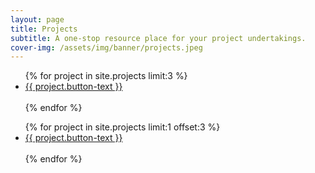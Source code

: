 ```yaml
---
layout: page
title: Projects
subtitle: A one-stop resource place for your project undertakings.
cover-img: /assets/img/banner/projects.jpeg
---
```


<ul class="pagination blog-pager">
  {% for project in site.projects limit:3 %}
  <li class="page-item">
    <a class="page-link" href="{{ project.link }}" data-toggle="tooltip" data-placement="top" >{{ project.button-text }}</a>
  </li>
  <br>
  {% endfor %}  
</ul>

<ul class="pagination blog-pager">
  {% for project in site.projects limit:1 offset:3 %}
  <li class="page-item">
    <a class="page-link" href="{{ project.link }}" data-toggle="tooltip" data-placement="top" >{{ project.button-text }}</a>
  </li>
  <br>
  {% endfor %}  
</ul>
